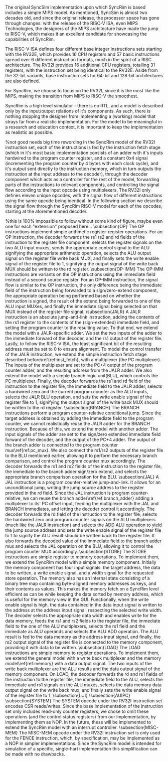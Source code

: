 The original SyncSim implementation upon which SyncRim is based includes a simple MIPS model. As mentioned, SyncSim is almost two decades old, and since the original release, the processor space has gone through changes: with the release of the RISC-V ISA, even MIPS Technologies, the designers of the MIPS architecture have made the jump to RISC-V, which makes it an excellent candidate for showcasing the capabilities of SyncRim.

The RISC-V ISA defines four different base integer instructions sets starting with the RV32E, which provides 16 CPU registers and 57 basic instructions spread over 6 different instruction formats, much in the spirit of a RISC architecture. The RV32I provides 16 additional CPU registers, totalling 31 registers, with the instruction set being identical to the RV32E. Aside from the 32-bit variants, base instruction sets for 64-bit and 128-bit architectures are also defined.

For SyncRim, we choose to focus on the RV32I, since it is the most like the MIPS, making the transition from MIPS to RISC-V the smoothest.

SyncRim is a high level simulator - there is no RTL, and a model is described only by the input/output relations of it's components. As such, there is nothing stopping the designer from implementing a (working) model that strays far from a realistic implementation. For the model to be meaningful in a research and education context, it is important to keep the implementation as realistic as possible.

%not good needs big time rewording
In the SyncRim model of the RV32I instruction set, each of the instructions is fed by the instruction fetch stage (which in it's most basic implementation consists of an adder with it's inputs hardwired to the program counter register, and a constant 0x4 signal (incrementing the program counter by 4 bytes with each clock cycle), and it's output sent directly to the instruction memory, which in turn outputs the instruction at the input address to the decoder), through the decoder component which acts as a controller for the rest of the model, forwarding parts of the instructions to relevant components, and controlling the signal flow according to the input opcode using multiplexers. The RV32I only defines eleven unique opcodes, with the signal flow of different instructions using the same opcode being identical. In the following section we describe the signal flow through the SyncRim RISC-V model for each of the opcodes, starting at the aforementioned decoder. 

%this is 100% impossible to follow without some kind of figure, maybe even one for each "extension" proposed here...
\subsection{OP}
    The OP instructions implement simple arithmetic register-register operations. For an OP instruction, the decoder forwards the rs1 rs2 and rd fields of the instruction to the register file component, selects the register signals on the two ALU input muxes, sends the appropriate control signal to the ALU signifying the appropriate arithmetic operation, selects the ALU output signal on the register file write back MUX, and finally sets the write enable signal of the register file to 1, signifying the output signal of the write back MUX should be written to the rd register. 
\subsection{OP-IMM}
    The OP-IMM instructions are variants on the OP instructions using the immediate field instead of a second source register. For an OP-IMM instruction, the signal flow is similar to the OP instruction, the only difference being the immediate field of the instruction being forwarded to a sign/zero-extend component, the appropriate operation being performed based on whether the instruction is signed, the result of the extend being forwarded to one of the ALU input MUXes, and finally the immediate signal being selected on that MUX instead of the register file signal.
\subsection{JALR}
    A JALR instruction is an absolute jump-and-link instruction, adding the contents of the rs1 register to the contents of the (sign-extended) immediate field, and setting the program counter to the resulting value. To that end, we extend the model with a JALR-specific adder. We set the two inputs of the adder to the immediate forward of the decoder, and the rs1 output of the register file. Lastly, to follow the RISC-V ISA, the least significant bit of the resulting address must be set to 0 to ensure alignment. 
    To model the control transfer of the JALR instruction, we extend the simple instruction fetch stage described before\ref{ref:inst_fetch}, with a multiplexer (the PC multiplexer). The inputs of the multiplexer are set to the PC+4 output of the program counter adder, and the resulting address from the JALR adder.
    We also extend the model with a simple branch logic unit(BLU), which controls the PC multiplexer.
    Finally, the decoder forwards the rs1 and rd field of the instruction to the register file, the immediate field to the JALR adder, selects a hardwired zero and the current program counter as the ALU inputs, selects the JALR BLU operation, and sets the write enable signal of the register file to 1, signifying the output signal of the write back MUX should be written to the rd register.
\subsection{BRANCH}
    The BRANCH instructions perform a program counter-relative conditional jump. Since the target address is obtained by adding the immediate field to the program counter, we cannot realistically reuse the JALR adder for the BRANCH instruction. Because of this, we extend the model with another adder. The input signals of the adder are set to the sign/zero extended immediate field forward of the decoder, and the output of the PC+4 adder. The output of the branch adder is connected to the program counter mux\ref{ref:pc_mux}.
    We also connect the rs1/rs2 outputs of the register file to the BLU mentioned earlier, allowing it to perform the necessary branch comparison, and control the program counter mux accordingly.
    The decoder forwards the rs1 and rs2 fields of the instruction to the register file, the immediate to the branch adder sign/zero extend, and selects the appropriate branch comparison operation for the BLU.
\subsection{JAL}
    A JAL instruction is a program counter-relative jump-and-link. It allows for an unconditional jump, writing the jump source address to the register provided in the rd field.
    Since the JAL instruction is program counter-relative, we can reuse the branch adder\ref{ref:branch_adder} adding a multiplexer to its' PC offset input, feeding the multiplexer with the JAL and BRANCH immediates, and letting the decoder control it accordingly.
    The decoder forwards the rd field of the instruction to the register file, selects the hardwired zero and program counter signals on the ALU multiplexers (much like the JALR instruction) and selects the ADD ALU operation to yield the jump source address and sets the write enable signal of the register file to 1 to signify the ALU result should be written back to the register file. It also forwards the decoded value of the immediate field to the branch adder mux and selects the JAL operation on the BLU, allowing it to control the program counter MUX accordingly.
\subsection{STORE}
    The STORE instructions are simple register to memory operations. To implement them, we extend the SyncRim model with a simple memory component. Initially the memory component has four input signals: the target address, the data to be written, a write enable signal, and a width signal for the requested store operation. The memory also has an internal state consisting of a binary tree map containing byte-aligned memory addresses as keys, and their contents as values. This makes the memory fetch on a SyncRim level efficient as can be while keeping the data sorted by memory address, which is useful for the memory view in the GUI.
    Functionally, when the write enable signal is high, the data contained in the data input signal is written to the address at the address input signal, respecting the selected write width.
    The decoder selects the appropriate data width and enables write for the data memory, feeds the rs1 and rs2 fields to the register file, the immediate field to the one of the ALU multiplexers, selects the rs1 field and the immediate as ALU operands and selects the ALU ADD operation. The ALU result is fed to the data memory as the address input signal, and finally, the rs2 output signal of the register file is connected to the memory component, providing it with data to be written.
\subsection{LOAD}
    The LOAD instructions are simple memory to register operations. To implement them, we extend the general model with a write back multiplexer and the memory model\ref{ref:memory} with a data output signal. The two inputs of the write back multiplexer are the ALU results and the data output signal of the memory component. On LOAD, the decoder forwards the rd and rs1 fields of the instruction to the register file, the immediate field to the ALU, selects the immediate and rs1 signals on the ALU muxes, selects the data memory data output signal on the write back mux, and finally sets the write enable signal of the register file to 1.
\subsection{LUI}
\subsection{AUIPC}
\subsection{SYSTEM}
    The SYSTEM opcode under the RV32I instruction set encodes CSR reads/writes. Since the base implementation of the instruction set only includes read-only counter registers, we chose to omit these operations (and the control status registers) from our implementation, by implementing them as NOP. In the future, these will be implemented to extend the SyncRim model with an interrupt controller.
\subsection{MISC-MEM}
    The MISC-MEM opcode under the RV32I instruction set is only used for the FENCE instruction, which, by specification, may be implemented as a NOP in simpler implementations. Since the SyncRim model is intended for simulation of a specific, single-hart implementation this simplification can be made with no drawbacks.
    
